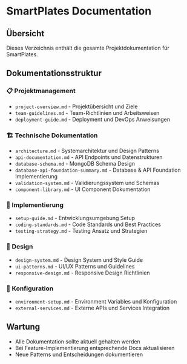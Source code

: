 # SmartPlates Documentation

## Übersicht

Dieses Verzeichnis enthält die gesamte Projektdokumentation für SmartPlates.

## Dokumentationsstruktur

### 📋 Projektmanagement
- `project-overview.md` - Projektübersicht und Ziele
- `team-guidelines.md` - Team-Richtlinien und Arbeitsweisen
- `deployment-guide.md` - Deployment und DevOps Anweisungen

### 🏗️ Technische Dokumentation
- `architecture.md` - Systemarchitektur und Design Patterns
- `api-documentation.md` - API Endpoints und Datenstrukturen
- `database-schema.md` - MongoDB Schema Design
- `database-api-foundation-summary.md` - Database & API Foundation Implementierung
- `validation-system.md` - Validierungssystem und Schemas
- `component-library.md` - UI Component Dokumentation

### 🚀 Implementierung
- `setup-guide.md` - Entwicklungsumgebung Setup
- `coding-standards.md` - Code Standards und Best Practices
- `testing-strategy.md` - Testing Ansatz und Strategien

### 🎨 Design
- `design-system.md` - Design System und Style Guide
- `ui-patterns.md` - UI/UX Patterns und Guidelines
- `responsive-design.md` - Responsive Design Richtlinien

### 🔧 Konfiguration
- `environment-setup.md` - Environment Variables und Konfiguration
- `external-services.md` - Externe APIs und Services Integration

## Wartung

- Alle Dokumentation sollte aktuell gehalten werden
- Bei Feature-Implementierung entsprechende Docs aktualisieren
- Neue Patterns und Entscheidungen dokumentieren
